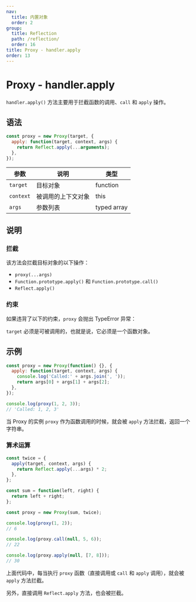 ```yaml
---
nav:
  title: 内置对象
  order: 2
group:
  title: Reflection
  path: /reflection/
  order: 16
title: Proxy - handler.apply
order: 13
---
```


# Proxy - handler.apply

`handler.apply()` 方法主要用于拦截函数的调用、`call` 和 `apply` 操作。

## 语法

```js
const proxy = new Proxy(target, {
  apply: function(target, context, args) {
    return Reflect.apply(...arguments);
  },
});
```

| 参数      | 说明               | 类型        |
| --------- | ------------------ | ----------- |
| `target`  | 目标对象           | function    |
| `context` | 被调用的上下文对象 | this        |
| `args`    | 参数列表           | typed array |

## 说明

### 拦截

该方法会拦截目标对象的以下操作：

- `proxy(...args)`
- `Function.prototype.apply()` 和 `Function.prototype.call()`
- `Reflect.apply()`

### 约束

如果违背了以下的约束，`proxy` 会抛出 TypeError 异常：

`target` 必须是可被调用的，也就是说，它必须是一个函数对象。

## 示例

```js
const proxy = new Proxy(function() {}, {
  apply: function(target, context, args) {
    console.log('Called:' + args.join(', '));
    return args[0] + args[1] + args[2];
  },
});

console.log(proxy(1, 2, 3));
// 'Called: 1, 2, 3'
```

当 Proxy 的实例 `proxy` 作为函数调用的时候，就会被 `apply` 方法拦截，返回一个字符串。

### 算术运算

```js
const twice = {
  apply(target, context, args) {
    return Reflect.apply(...args) * 2;
  },
};

const sum = function(left, right) {
  return left + right;
};

const proxy = new Proxy(sum, twice);

console.log(proxy(1, 2));
// 6

console.log(proxy.call(null, 5, 6));
// 22

console.log(proxy.apply(null, [7, 8]));
// 30
```

上面代码中，每当执行 `proxy` 函数（直接调用或 `call` 和 `apply` 调用），就会被 `apply` 方法拦截。

另外，直接调用 `Reflect.apply` 方法，也会被拦截。
